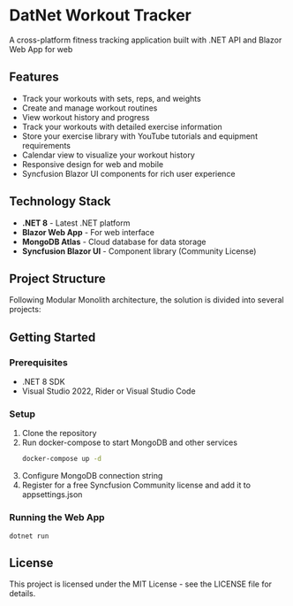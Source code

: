 # DatNet Workout Tracker

A cross-platform fitness tracking application built with .NET API and Blazor Web App for web

## Features

- Track your workouts with sets, reps, and weights
- Create and manage workout routines
- View workout history and progress
- Track your workouts with detailed exercise information
- Store your exercise library with YouTube tutorials and equipment requirements
- Calendar view to visualize your workout history
- Responsive design for web and mobile
- Syncfusion Blazor UI components for rich user experience

## Technology Stack

- **.NET 8** - Latest .NET platform
- **Blazor Web App** - For web interface
- **MongoDB Atlas** - Cloud database for data storage
- **Syncfusion Blazor UI** - Component library (Community License)

## Project Structure

Following Modular Monolith architecture, the solution is divided into several projects:


## Getting Started

### Prerequisites

- .NET 8 SDK
- Visual Studio 2022, Rider or Visual Studio Code

### Setup

1. Clone the repository
2. Run docker-compose to start MongoDB and other services
   ```bash
   docker-compose up -d
   ```
3. Configure MongoDB connection string 
4. Register for a free Syncfusion Community license and add it to appsettings.json

### Running the Web App

```
dotnet run
```

## License

This project is licensed under the MIT License - see the LICENSE file for details.
